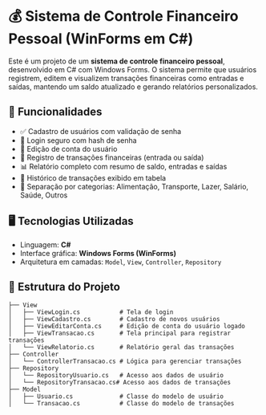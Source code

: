 # 💰 Sistema de Controle Financeiro Pessoal (WinForms em C#)

Este é um projeto de um **sistema de controle financeiro pessoal**, desenvolvido em C# com Windows Forms. O sistema permite que usuários registrem, editem e visualizem transações financeiras como entradas e saídas, mantendo um saldo atualizado e gerando relatórios personalizados.

## 📌 Funcionalidades

- ✅ Cadastro de usuários com validação de senha
- 🔐 Login seguro com hash de senha
- 👤 Edição de conta do usuário
- 💸 Registro de transações financeiras (entrada ou saída)
- 📊 Relatório completo com resumo de saldo, entradas e saídas
- 📆 Histórico de transações exibido em tabela
- 📂 Separação por categorias: Alimentação, Transporte, Lazer, Salário, Saúde, Outros

## 🖥️ Tecnologias Utilizadas

- Linguagem: **C#**
- Interface gráfica: **Windows Forms (WinForms)**
- Arquitetura em camadas: `Model`, `View`, `Controller`, `Repository`

## 🧱 Estrutura do Projeto

```
├── View
│   ├── ViewLogin.cs           # Tela de login
│   ├── ViewCadastro.cs        # Cadastro de novos usuários
│   ├── ViewEditarConta.cs     # Edição de conta do usuário logado
│   ├── ViewTransacao.cs       # Tela principal para registrar transações
│   └── ViewRelatorio.cs       # Relatório geral das transações
├── Controller
│   └── ControllerTransacao.cs # Lógica para gerenciar transações
├── Repository
│   └── RepositoryUsuario.cs   # Acesso aos dados de usuário
│   └── RepositoryTransacao.cs# Acesso aos dados de transações
├── Model
│   ├── Usuario.cs             # Classe do modelo de usuário
│   └── Transacao.cs           # Classe do modelo de transações
